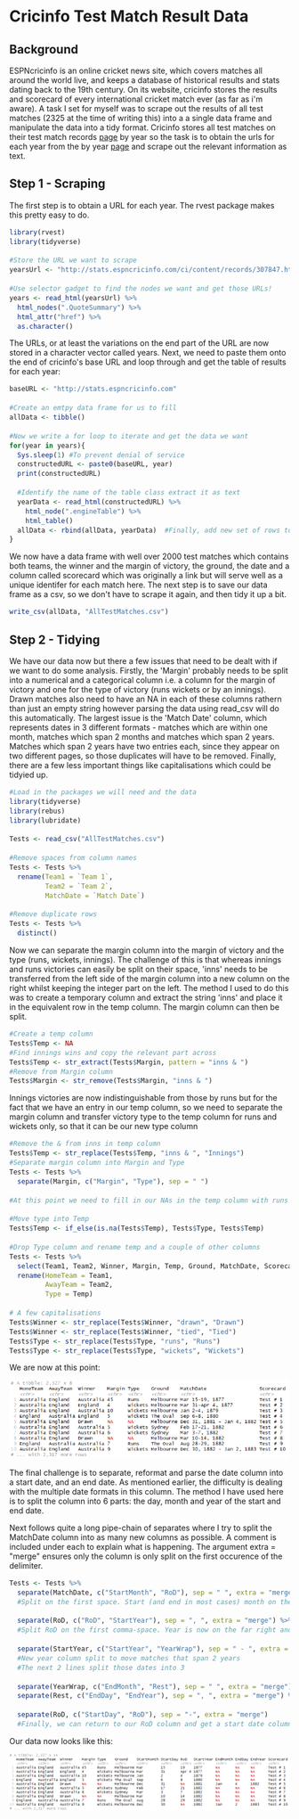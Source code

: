 Cricinfo Test Match Result Data
=============
Background
----------------------

ESPNcricinfo is an online cricket news site, which covers matches all around the world live, and keeps a database of historical results and stats dating back to the 19th century. On its website, cricinfo stores the results and scorecard of every international cricket match ever (as far as i'm aware). A task I set for myself was to scrape out the results of all test matches (2325 at the time of writing this) into a a single data frame and manipulate the data into a tidy format. Cricinfo stores all test matches on their test match records [page](http://stats.espncricinfo.com/ci/engine/records/index.html?class=1) by year so the task is to obtain the urls for each year from the by year [page](http://stats.espncricinfo.com/ci/content/records/307847.html) and scrape out the relevant information as text.

Step 1 - Scraping 
----------

The first step is to obtain a URL for each year. The rvest package makes this pretty easy to do.
```r
library(rvest)
library(tidyverse)

#Store the URL we want to scrape
yearsUrl <- "http://stats.espncricinfo.com/ci/content/records/307847.html"

#Use selector gadget to find the nodes we want and get those URLs!
years <- read_html(yearsUrl) %>%
  html_nodes(".QuoteSummary") %>%
  html_attr("href") %>%
  as.character()
  ```
  The URLs, or at least the variations on the end part of the URL are now stored in a character vector called years. Next, we need to paste them onto the end of cricinfo's base URL and loop through and get the table of results for each year:
```r
baseURL <- "http://stats.espncricinfo.com"

#Create an emtpy data frame for us to fill
allData <- tibble()

#Now we write a for loop to iterate and get the data we want
for(year in years){
  Sys.sleep(1) #To prevent denial of service
  constructedURL <- paste0(baseURL, year) 
  print(constructedURL) 
  
  #Identify the name of the table class extract it as text
  yearData <- read_html(constructedURL) %>%
    html_node(".engineTable") %>%
    html_table()
  allData <- rbind(allData, yearData)  #Finally, add new set of rows to the end of our empty data frame
}
```
We now have a data frame with well over 2000 test matches which contains both teams, the winner and the margin of victory, the ground, the date and a column called scorecard which was originally a link but will serve well as a unique identifer for each match here. The next step is to save our data frame as a csv, so we don't have to scrape it again, and then tidy it up a bit. 
```r
write_csv(allData, "AllTestMatches.csv")
```
Step 2 - Tidying 
----------------
We have our data now but there a few issues that need to be dealt with if we want to do some analysis. Firstly, the 'Margin' probably needs to be split into a numerical and a categorical column i.e. a column for the margin of victory and one for the type of victory (runs wickets or by an innings). Drawn matches also need to have an NA in each of these columns rathern than just an empty string however parsing the data using read_csv will do this automatically. The largest issue is the 'Match Date' column, which represents dates in 3 different formats - matches which are within one month, matches which span 2 months and matches which span 2 years. Matches which span 2 years have two entries each, since they appear on two different pages, so those duplicates will have to be removed. Finally, there are a few less important things like capitalisations which could be tidyied up.

```r
#Load in the packages we will need and the data
library(tidyverse)
library(rebus)
library(lubridate)

Tests <- read_csv("AllTestMatches.csv")

#Remove spaces from column names
Tests <- Tests %>%
  rename(Team1 = `Team 1`,
         Team2 = `Team 2`,
         MatchDate = `Match Date`)
         
#Remove duplicate rows
Tests <- Tests %>%
  distinct()
  ```
  
Now we can separate the margin column into the margin of victory and the type (runs, wickets, innings). The challenge of this is that whereas innings and runs victories can easily be split on their space, 'inns' needs to be transferred from the left side of the margin column into a new column on the right whilst keeping the integer part on the left. The method I used to do this was to create a temporary column and extract the string 'inns' and place it in the equivalent row in the temp column. The margin column can then be split.

```r
#Create a temp column
Tests$Temp <- NA
#Find innings wins and copy the relevant part across
Tests$Temp <- str_extract(Tests$Margin, pattern = "inns & ")
#Remove from Margin column 
Tests$Margin <- str_remove(Tests$Margin, "inns & ")
```
Innings victories are now indistinguishable from those by runs but for the fact that we have an entry in our temp column, so we need to separate the margin column and transfer victory type to the temp column for runs and wickets only, so that it can be our new type column

```r
#Remove the & from inns in temp column
Tests$Temp <- str_replace(Tests$Temp, "inns & ", "Innings")
#Separate margin column into Margin and Type
Tests <- Tests %>%
  separate(Margin, c("Margin", "Type"), sep = " ")
  
#At this point we need to fill in our NAs in the temp column with runs and wickets (where applicable)

#Move type into Temp
Tests$Temp <- if_else(is.na(Tests$Temp), Tests$Type, Tests$Temp)
  
#Drop Type column and rename temp and a couple of other columns
Tests <- Tests %>%
  select(Team1, Team2, Winner, Margin, Temp, Ground, MatchDate, Scorecard) %>%
  rename(HomeTeam = Team1,
         AwayTeam = Team2,
         Type = Temp)
  
# A few capitalisations
Tests$Winner <- str_replace(Tests$Winner, "drawn", "Drawn")
Tests$Winner <- str_replace(Tests$Winner, "tied", "Tied")
Tests$Type <- str_replace(Tests$Type, "runs", "Runs")
Tests$Type <- str_replace(Tests$Type, "wickets", "Wickets")
```
We are now at this point:

![](https://github.com/TimHoare/CricinfoStuff/blob/master/cricinfogithubimg1.png)

The final challenge is to separate, reformat and parse the date column into a start date, and an end date. As mentioned earlier, the difficulty is dealing with the multiple date formats in this column. The method I have used here is to split the column into 6 parts: the day, month and year of the start and end date. 

Next follows quite a long pipe-chain of separates where I try to split the MatchDate column into as many new columns as possible. A comment is included under each to explain what is happening. The argument extra = "merge" ensures only the column is only split on the first occurence of the delimiter.
```r
Tests <- Tests %>%
  separate(MatchDate, c("StartMonth", "RoD"), sep = " ", extra = "merge") %>%
  #Split on the first space. Start (and end in most cases) month on the right, rest of date (RoD) on the left
  
  separate(RoD, c("RoD", "StartYear"), sep = ", ", extra = "merge") %>%
  #Split RoD on the first comma-space. Year is now on the far right and the rest in the middle
  
  separate(StartYear, c("StartYear", "YearWrap"), sep = " - ", extra = "merge") %>%
  #New year column split to move matches that span 2 years
  #The next 2 lines split those dates into 3
  
  separate(YearWrap, c("EndMonth", "Rest"), sep = " ", extra = "merge") %>%
  separate(Rest, c("EndDay", "EndYear"), sep = ", ", extra = "merge") %>% 
 
  separate(RoD, c("StartDay", "RoD"), sep = "-", extra = "merge")
  #Finally, we can return to our RoD column and get a start date column
```
Our data now looks like this:

![](https://github.com/TimHoare/CricinfoStuff/blob/master/cricinfogithubimg2.png)


  
  
  
  
  
  
  
  
  
  
  
  
  
